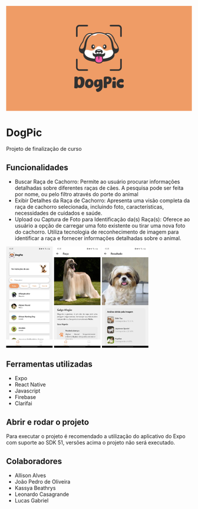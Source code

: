![DogPic](assets/img/logo-cover.png)

# DogPic
Projeto de finalização de curso

## Funcionalidades

- Buscar Raça de Cachorro: Permite ao usuário procurar informações detalhadas sobre diferentes raças de cães. A pesquisa pode ser feita por nome, ou pelo filtro através do porte do animal
- Exibir Detalhes da Raça de Cachorro: Apresenta uma visão completa da raça de cachorro selecionada, incluindo foto, características, necessidades de cuidados e saúde.
- Upload ou Captura de Foto para Identificação da(s) Raça(s): Oferece ao usuário a opção de carregar uma foto existente ou tirar uma nova foto do cachorro. Utiliza tecnologia de reconhecimento de imagem para identificar a raça e fornecer informações detalhadas sobre o animal.

<p>
  <img src="assets/img/screenHome.jpeg" alt="DogPic" style="display:inline; width:25%;" />
  <img src="assets/img/screenRaca.jpeg" alt="DogPic" style="display:inline; width:25%;" />
  <img src="assets/img/screenScan.jpeg" alt="DogPic" style="display:inline; width:25%;" />
</p>

## Ferramentas utilizadas

- Expo
- React Native
- Javascript
- Firebase
- Clarifai

## Abrir e rodar o projeto

Para executar o projeto é recomendado a utilização do aplicativo do Expo com suporte ao SDK 51, versões acima o projeto não será executado.

## Colaboradores

- Allison Alves
- João Pedro de Oliveira
- Kassya Beathrys
- Leonardo Casagrande
- Lucas Gabriel

